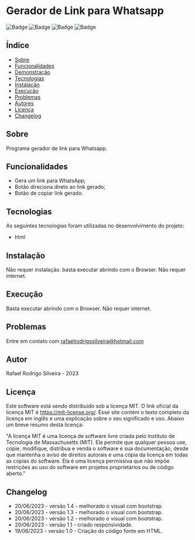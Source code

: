 # Gerador de Link para Whatsapp

![Badge](https://img.shields.io/static/v1?label=Status&message=Em%20desenvolvimento&color=green&style=for-the-badge)
![Badge](https://img.shields.io/static/v1?label=Licença&message=MIT&color=blue&style=for-the-badge)
![Badge](https://img.shields.io/static/v1?label=Linguagem&message=HTML&color=yellow&style=for-the-badge)
![Badge](https://img.shields.io/static/v1?label=Versão&message=1.4&color=blue&style=for-the-badge)

## Índice

- [Sobre](#sobre)
- [Funcionalidades](#funcionalidades)
- [Demonstração](#demonstração)
- [Tecnologias](#tecnologias)
- [Instalação](#instalação)
- [Execução](#execução)
- [Problemas](#problemas)
- [Autores](#autores)
- [Licença](#licença)
- [Changelog](#changelog)

## Sobre

Programa gerador de link para Whatsapp.

## Funcionalidades

- Gera um link para WhatsApp;
- Botão direciona direto ao link gerado;
- Botão de copiar link gerado.


## Tecnologias

As seguintes tecnologias foram utilizadas no desenvolvimento do projeto:

- html

## Instalação

Não requer instalação. basta executar abrindo com o Browser. Não requer internet.

## Execução

Basta executar abrindo com o Browser. Não requer internet.

## Problemas

Entre em contato com rafaelrodrigosilveira@hotmail.com

## Autor

Rafael Rodrigo Silveira - 2023

## Licença

Este software está sendo distribuido sob a licença MIT. O link oficial da licença MIT é https://mit-license.org/. Esse site contém o texto completo da licença em inglês e uma explicação sobre o seu significado e uso. Abaixo um breve resumo desta licença:

"A licença MIT é uma licença de software livre criada pelo Instituto de Tecnologia de Massachusetts (MIT). Ela permite que qualquer pessoa use, copie, modifique, distribua e venda o software e sua documentação, desde que mantenha o aviso de direitos autorais e uma cópia da licença em todas as cópias do software. Ela é uma licença permissiva que não impõe restrições ao uso do software em projetos proprietários ou de código aberto."


## Changelog

- 20/06/2023 - versão 1.4 - melhorado o visual com bootstrap.
- 20/06/2023 - versão 1.3 - melhorado o visual com bootstrap.
- 20/06/2023 - versão 1.2 - melhorado o visual com bootstrap.
- 20/06/2023 - versão 1.1 - criado responsividade.
- 19/06/2023 - versão 1.0 - Criação do código fonte em HTML.